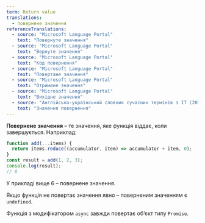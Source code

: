 ```yaml
---
term: Return value
translations:
  - повернене значення
referenceTranslations:
  - source: "Microsoft Language Portal"
    text: "Повернуте значення"
  - source: "Microsoft Language Portal"
    text: "Вернуте значення"
  - source: "Microsoft Language Portal"
    text: "Код повернення"
  - source: "Microsoft Language Portal"
    text: "Повертане значення"
  - source: "Microsoft Language Portal"
    text: "Отримане значення"
  - source: "Microsoft Language Portal"
    text: "Вихідне значення"
  - source: "Англійсько-український словник сучасних термінів з ІТ (2011-2011)"
    text: "Значення повернення"
---
```


**Повернене значення** – те значення, яке функція віддає, коли завершується. Наприклад:

```js
function add(...items) {
  return items.reduce((accumulator, item) => accumulator + item, 0);
}
const result = add(1, 2, 3);
console.log(result);
// 6
```

У прикладі вище 6 – повернене значення.

Якщо функція не повертає значення явно – поверненим значенням є `undefined`.

Функція з модифікатором `async` завжди повертає об‘єкт типу `Promise`.